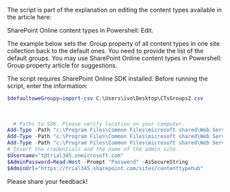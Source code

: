 The script is part of the explanation on editing the content types available in the article here:

SharePoint Online content types in Powershell: Edit.

 

 

The example below sets the .Group property of all content types in one site collection back to the default ones. You need to provide the list of the default groups. You may use SharePoint Online content types in Powershell: Group property article for suggestions.

 

 

 

 

The script requires SharePoint Online SDK installed. Before running the script, enter the information:

 

```PowerShell
$defaultoweGroupy=import-csv C:\Users\ivo\Desktop\CTsGroups2.csv 
 
 
 
  # Paths to SDK. Please verify location on your computer. 
Add-Type -Path "c:\Program Files\Common Files\microsoft shared\Web Server Extensions\15\ISAPI\Microsoft.SharePoint.Client.dll"  
Add-Type -Path "c:\Program Files\Common Files\microsoft shared\Web Server Extensions\15\ISAPI\Microsoft.SharePoint.Client.Runtime.dll"  
Add-Type -Path "c:\Program Files\Common Files\microsoft shared\Web Server Extensions\15\ISAPI\Microsoft.SharePoint.Client.Publishing.dll"  
# Insert the credentials and the name of the admin site 
$Username="t@trial345.onmicrosoft.com" 
$AdminPassword=Read-Host -Prompt "Password" -AsSecureString 
$AdminUrl="https://trial345.sharepoint.com/sites/contenttypehub" 
``` 
 


 

Please share your feedback!
